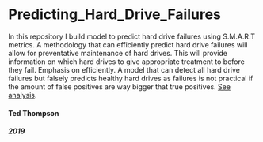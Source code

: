 # Predicting_Hard_Drive_Failures

In this repository I build model to predict hard drive failures using S.M.A.R.T metrics. A methodology that can efficiently predict hard drive failures will allow for preventative maintenance of hard drives. This will provide information on which hard drives to give appropriate treatment to before they fail. Emphasis on efficiently. A model that can detect all hard drive failures but falsely predicts healthy hard drives as failures is not practical if the amount of false positives are way bigger that true positives. [See analysis](https://github.com/TeddTech/Predicting_Hard_Drive_Failures/blob/master/Data_Science_Case_Study_-_Hard_Drives.ipynb).


#### Ted Thompson

##### 2019
